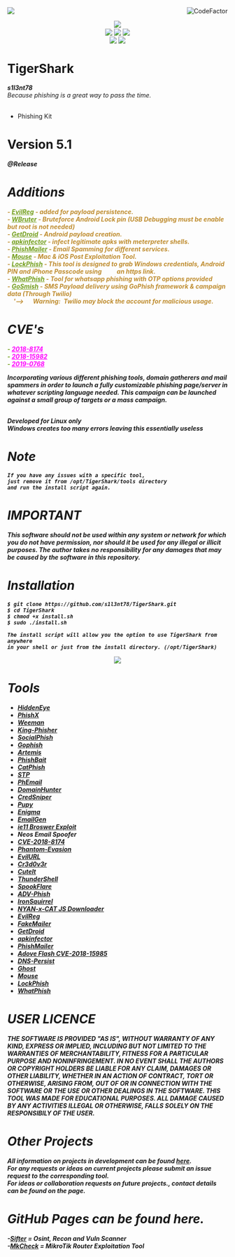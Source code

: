 <img align="left" src="https://img.shields.io/badge/Author-s1l3nt78-blueviolet">
 <img align="right" src="https://www.codefactor.io/repository/github/s1l3nt78/TigerShark/badge" alt="CodeFactor">
<br />
<p align="center">
 <img align="center" src="https://raw.githubusercontent.com/s1l3nt78/s1l3nt78.github.io/master/TigerShark/tigershark-Release.PNG">
 <br>
 <img align="center" src="https://img.shields.io/github/issues/s1l3nt78/TigerShark">
 <img align="center" src="https://img.shields.io/github/forks/s1l3nt78/TigerShark">
 <img align="center" src="https://img.shields.io/github/stars/s1l3nt78/TigerShark">
 <br />
 <img align="center" src="https://img.shields.io/badge/Build-Release-orange">
 <img align="center" src="https://img.shields.io/badge/Version-5.1-red">
<!-- <br>
 <img align="center" src="https://img.shields.io/badge/Revision-1-green">
--></p>


# TigerShark
<strong><em>s1l3nt78</strong>
 <br>
 Because phishing is a great way to pass the time.</em>
<br>
<br>

- Phishing Kit

# Version 5.1
<strong><em>@Release
 <!--<br />
@Revision 1</em></strong>
-->
<h1>Additions</h1>
<p style="color: #bf8d30"><em>- <a style="color: #729e1b" href="#">EvilReg</a> - added for payload persistence.<br />
- <a style="color: #729e1b" href="#">WBruter</a> - Bruteforce Android Lock pin (<strong>USB Debugging must be enable but root is not needed</strong>)<br />
- <a style="color: #729e1b" href="#">GetDroid</a> - Android payload creation.<br />
- <a style="color: #729e1b" href="#">apkinfector</a> - infect legitimate apks with meterpreter shells.<br />
- <a style="color: #729e1b" href="#">PhishMailer</a> - Email Spamming for different services.<br />
- <a style="color: #729e1b" href="#">Mouse</a> - Mac & iOS Post Exploitation Tool.<br />
- <a style="color: #729e1b" href="#">LockPhish</a> - This tool is designed to grab Windows credentials, Android PIN and iPhone Passcode using &emsp;&ensp;&ensp; an https link.<br />
- <a style="color: #729e1b" href="#">WhatPhish</a> - Tool for whatsapp phishing with OTP options provided <br />
- <a style="color: #729e1b" href="#">GoSmish</a> - SMS Payload delivery using GoPhish framework & campaign data (Through Twilio)<br />
&emsp;<strong><em>'-->&emsp;&ensp;Warning:</em></strong>&ensp;Twilio may block the account for malicious usage.
</em>
 </p>

<h1>CVE's</h1>
<p style="color: #729e1b"><em>- <a style="color: #ff00ff" href="#">2018-8174</a><br />
- <a style="color: #ff00ff" href="#">2018-15982</a> <br />
- <a style="color: #ff00ff" href="#">2019-0768</a></em> <br />
</p>


Incorporating various different phishing tools, domain gatherers and mail spammers in order to launch a fully customizable phishing page/server in
whatever scripting language needed.
This campaign can be launched against a small group of targets or a mass campaign.
<br>
<br>


<em>Developed for Linux only</em>
<br />
<em>Windows creates too many errors leaving this essentially useless</em>

# Note

    If you have any issues with a specific tool, 
    just remove it from /opt/TigerShark/tools directory
    and run the install script again.

# IMPORTANT

This software should not be used within any system or
network for which you do not have permission, nor should
it be used for any illegal or illicit purposes. The author
takes no responsibility for any damages that may be caused
by the software in this repository.

# Installation

    $ git clone https://github.com/s1l3nt78/TigerShark.git
    $ cd TigerShark
    $ chmod +x install.sh
    $ sudo ./install.sh
    
    The install script will allow you the option to use TigerShark from anywhere 
    in your shell or just from the install directory. (/opt/TigerShark)

<p align="center">
        <img align="center" src="https://raw.githubusercontent.com/s1l3nt78/TigerShark/master/docs/3.PNG">
</p>


# Tools

- <a href="https://github.com/Soldie/HiddenEye-DarkSecDevelopers">HiddenEye</a>
- <a href="https://github.com/rezaaksa/PhishX">PhishX</a>
- <a href="https://github.com/evait-security/weeman">Weeman</a>
- <a href="https://github.com/securestate/king-phisher">King-Phisher</a>
- <a href="https://github.com/UndeadSec/SocialFish">SocialPhish</a>
- <a href="https://github.com/gophish/gophish">Gophish</a>
- <a href="https://github.com/sweetsoftware/Artemis">Artemis</a>
- <a href="https://github.com/pan0pt1c0n/PhishBait">PhishBait</a>
- <a href="https://github.com/ring0lab/catphish">CatPhish</a>
- <a href="https://github.com/PowerScript/STPv">STP</a>
- <a href="https://github.com/Dionach/PhEmail">PhEmail</a>
- <a href="https://github.com/threatexpress/domainhunter">DomainHunter</a>
- <a href="https://github.com/ustayready/CredSniper">CredSniper</a>
- <a href="https://github.com/n1nj4sec/pupy">Pupy</a>
- <a href="https://github.com/UndeadSec/Enigma">Enigma</a>
- <a href="https://github.com/navisecdelta/EmailGen">EmailGen</a>
- <a href="https://github.com/ruthlezs/ie11_vbscript_exploit">ie11 Broswer Exploit</a>
- Neos Email Spoofer
- <a href="https://github.com/Yt1g3r/CVE-2018-8174_EXP">CVE-2018-8174</a>
- <a href="https://github.com/oddcod3/Phantom-Evasion">Phantom-Evasion</a>
- <a href="https://github.com/UnDeadSec/EvilURL">EvilURL</a>
- <a href="https://github.com/D4Vinci/Cr3dOv3r">Cr3d0v3r</a>
- <a href="https://github.com/D4Vinci/Cuteit">CuteIt</a>
- <a href="https://github.com/Mr-Un1k0d3r/ThunderShell">ThunderShell</a>
- <a href="https://github.com/hlldz/SpookFlare">SpookFlare</a>
- <a href="https://github.com/Ignitetch/AdvPhishing">ADV-Phish</a>
- <a href="https://github.com/MRGEffitas/Ironsquirrel">IronSquirrel</a>
- <a href="https://github.com/NYAN-x-CAT/JS-Downloader">NYAN-x-CAT JS Downloader</a>
- <a href="https://github.com/thelinuxchoice/evilreg">EvilReg</a>
- <a href="https://github.com/Technowlogy-Pushpender/fakemailer">FakeMailer</a>
- <a href="https://github.com/khawabkashyap/getdroid">GetDroid</a>
- <a href="https://github.com/Technowlogy-Pushpender/apkinfector">apkinfector</a>
- <a href="https://github.com/BiZken/PhishMailer">PhishMailer</a>
- <a href="https://github.com/kphongagsorn/adobe-flash-cve2018-15982">Adove Flash CVE-2018-15985</a>
- <a href="https://github.com/0x09AL/DNS-Persist">DNS-Persist</a>
- <a href="https://github.com/entynetproject/ghost">Ghost</a>
- <a href="https://github.com/entynetproject/mouse">Mouse</a>
- <a href="https://github.com/JasonJerry/lockphish">LockPhish</a>
- <a href="https://github.com/Ignitetch/whatsapp-phishing">WhatPhish</a>


# USER LICENCE

THE SOFTWARE IS PROVIDED "AS IS", WITHOUT WARRANTY OF ANY KIND, EXPRESS OR
IMPLIED, INCLUDING BUT NOT LIMITED TO THE WARRANTIES OF MERCHANTABILITY,
FITNESS FOR A PARTICULAR PURPOSE AND NONINFRINGEMENT. IN NO EVENT SHALL THE
AUTHORS OR COPYRIGHT HOLDERS BE LIABLE FOR ANY CLAIM, DAMAGES OR OTHER
LIABILITY, WHETHER IN AN ACTION OF CONTRACT, TORT OR OTHERWISE, ARISING FROM,
OUT OF OR IN CONNECTION WITH THE SOFTWARE OR THE USE OR OTHER DEALINGS IN
THE SOFTWARE.
THIS TOOL WAS MADE FOR EDUCATIONAL PURPOSES. ALL DAMAGE CAUSED BY ANY ACTIVITIES 
ILLEGAL OR OTHERWISE, FALLS SOLELY ON THE RESPONSIBILY OF THE USER.
<br />

# Other Projects

All information on projects in development can be found <a href="https://s1l3nt78.github.io">here</a>. 
<br />
For any requests or ideas on current projects please submit an issue request to the corresponding tool.
<br />
For ideas or collaboration requests on future projects., contact details can be found on the page.
<br />

# GitHub Pages can be found here.

-<a href="https://s1l3nt78.github.io/sifter">Sifter</a> = Osint, Recon and Vuln Scanner
<br />
-<a href="https://s1l3nt78.github.io/MkCheck">MkCheck</a> = MikroTik Router Exploitation Tool
<br />
